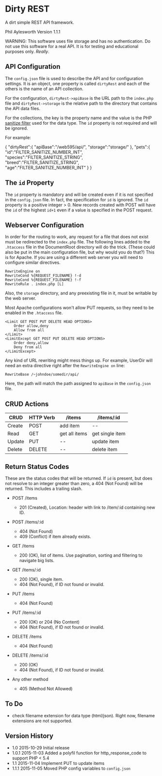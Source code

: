 # Dirty REST

A dirt simple REST API framework.

Phil Aylesworth
Version 1.1.1

WARNING: This software uses file storage and has no authentication. Do not use this software for a real API. It is for testing and educational purposes only. *Really*.

## API Configuration

The `config.json` file is used to describe the API and for configuration settings. It is an object, one property is called `dirtyRest` and each of the others is the name of an API collection. 

For the configuration, `dirtyRest->apiBase` is the URL path to the `index.php` file and `dirtyRest->storage` is the relative path to the directory that contains the API data files.

For the collections, the key is the property name and the value is the PHP [sanitize filter](http://php.net/manual/en/filter.filters.sanitize.php) used for the data type. The `id` property is not required and will be ignored.

For example:

  {
    "dirtyRest":{
    "apiBase":"/web595/api/",
    "storage":"storage/"
    },
    "pets":{
      "id":"FILTER_SANITIZE_NUMBER_INT",
      "species":"FILTER_SANITIZE_STRING",
      "breed":"FILTER_SANITIZE_STRING",
      "age":"FILTER_SANITIZE_NUMBER_INT"
    }
  }

## The `id` Property

The `id` property is mandatory and will be created even if it is not specified in the `config.json` file. In fact, the specification for `id` is ignored. The `id` property is a positive integer > 0. New records created with POST will have the `id` of the highest `id+1` even if a value is specified in the POST request.

## Webserver Configuration

In order for the routing to work, any request for a file that does not exist must be redirected to the `index.php` file. The following lines added to the `.htaccess` file in the DocumentRoot directory will do the trick. (These could also be put in the main configuration file, but why would you do that?) This is for Apache. If you are using a different web server you will need to configure similar directives.

	RewriteEngine on
	RewriteCond %{REQUEST_FILENAME} !-d
	RewriteCond %{REQUEST_FILENAME} !-f
	RewriteRule . index.php [L]

Also, the `storage` directory, and any preexisting file in it, must be writable by the web server.

Most Apache configurations won't allow PUT requests, so they need to be enabled in the `.htaccess` file.

	<Limit GET POST PUT DELETE HEAD OPTIONS>
	    Order allow,deny
	    Allow from all
	</Limit>
	<LimitExcept GET POST PUT DELETE HEAD OPTIONS>
	    Order deny,allow
	    Deny from all
	</LimitExcept>

Any kind of URL rewriting might mess things up. For example, UserDir will need an extra directive right after the `RewriteEngine on` line:

	RewriteBase /~johndoe/somedir/api/

Here, the path will match the path assigned to `apiBase` in the `config.json` file.

## CRUD Actions
 
| CRUD    |    HTTP Verb  |    /items         |    /items/:id         |
|---------|---------------|-------------------|-----------------------|
| Create  |    POST       |    add item       |    --                 |
| Read    |    GET        |    get all items  |    get single item    |
| Update  |    PUT        |    --             |    update item        |
| Delete  |    DELETE     |    --             |    delete item        |

##  Return Status Codes
 
 These are the status codes that will be returned. If `id` is present, but does not resolve to an integer greater than zero, a 404 (Not Found) will be returned. This includes a trailing slash.
 
 - POST /items
     - 201 (Created), Location: header with link to /item/:id containing new ID.
 - POST /items/:id
     - 404 (Not Found)
     - 409 (Conflict) if item already exists.
 
 - GET /items
     - 200 (OK), list of items. Use pagination, sorting and filtering to navigate big lists.
 - GET /items/:id
     - 200 (OK), single item.
     - 404 (Not Found), if ID not found or invalid.
 
 - PUT /items
     - 404 (Not Found)
 - PUT /items/:id
     - 200 (OK) or 204 (No Content)
     - 404 (Not Found), if ID not found or invalid.
 
 - DELETE /items
     - 404 (Not Found)
 - DELETE /items/:id
     - 200 (OK)
     - 404 (Not Found), if ID not found or invalid.
 
 - Any other method
     - 405 (Method Not Allowed)

## To Do

 - check filename extension for data type (html/json). Right now, filename extensions are not supported.
 
## Version History

 - 1.0   2015-10-29  Initial release
 - 1.0.1 2015-11-03  Added a polyfil function for http_response_code to support PHP < 5.4
 - 1.1   2015-11-04  Implement PUT to update items
 - 1.1.1 2015-11-05  Moved PHP config variables to `config.json`